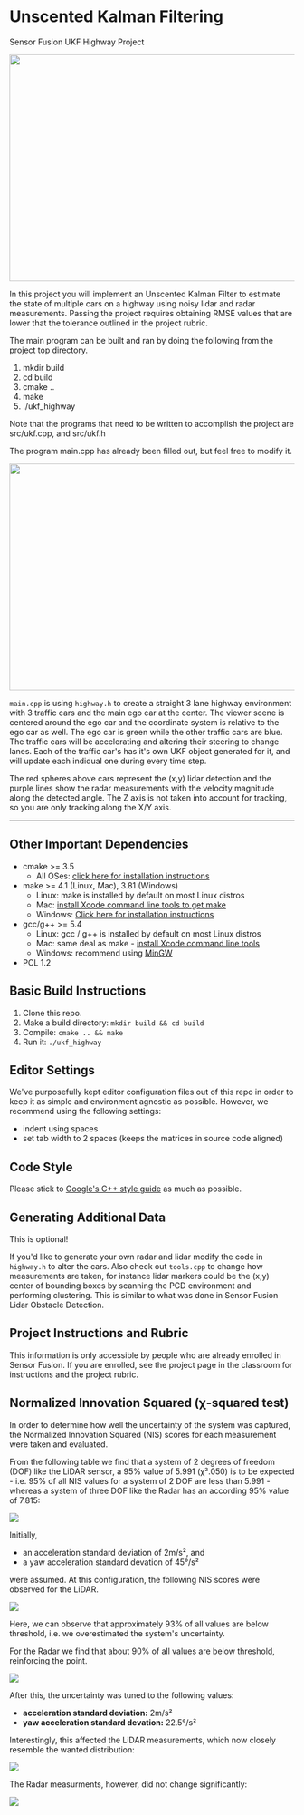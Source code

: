 # Unscented Kalman Filtering

Sensor Fusion UKF Highway Project

<img src="media/ukf_highway_tracked.gif" width="700" height="400" />

In this project you will implement an Unscented Kalman Filter to estimate the state of multiple cars on a highway using noisy lidar and radar measurements. Passing the project requires obtaining RMSE values that are lower that the tolerance outlined in the project rubric. 

The main program can be built and ran by doing the following from the project top directory.

1. mkdir build
2. cd build
3. cmake ..
4. make
5. ./ukf_highway

Note that the programs that need to be written to accomplish the project are src/ukf.cpp, and src/ukf.h

The program main.cpp has already been filled out, but feel free to modify it.

<img src="media/ukf_highway.png" width="700" height="400" />

`main.cpp` is using `highway.h` to create a straight 3 lane highway environment with 3 traffic cars and the main ego car at the center. 
The viewer scene is centered around the ego car and the coordinate system is relative to the ego car as well. The ego car is green while the 
other traffic cars are blue. The traffic cars will be accelerating and altering their steering to change lanes. Each of the traffic car's has
it's own UKF object generated for it, and will update each indidual one during every time step. 

The red spheres above cars represent the (x,y) lidar detection and the purple lines show the radar measurements with the velocity magnitude along the detected angle. The Z axis is not taken into account for tracking, so you are only tracking along the X/Y axis.

---

## Other Important Dependencies
* cmake >= 3.5
  * All OSes: [click here for installation instructions](https://cmake.org/install/)
* make >= 4.1 (Linux, Mac), 3.81 (Windows)
  * Linux: make is installed by default on most Linux distros
  * Mac: [install Xcode command line tools to get make](https://developer.apple.com/xcode/features/)
  * Windows: [Click here for installation instructions](http://gnuwin32.sourceforge.net/packages/make.htm)
* gcc/g++ >= 5.4
  * Linux: gcc / g++ is installed by default on most Linux distros
  * Mac: same deal as make - [install Xcode command line tools](https://developer.apple.com/xcode/features/)
  * Windows: recommend using [MinGW](http://www.mingw.org/)
 * PCL 1.2

## Basic Build Instructions

1. Clone this repo.
2. Make a build directory: `mkdir build && cd build`
3. Compile: `cmake .. && make`
4. Run it: `./ukf_highway`

## Editor Settings

We've purposefully kept editor configuration files out of this repo in order to
keep it as simple and environment agnostic as possible. However, we recommend
using the following settings:

* indent using spaces
* set tab width to 2 spaces (keeps the matrices in source code aligned)

## Code Style

Please stick to [Google's C++ style guide](https://google.github.io/styleguide/cppguide.html) as much as possible.

## Generating Additional Data

This is optional!

If you'd like to generate your own radar and lidar modify the code in `highway.h` to alter the cars. Also check out `tools.cpp` to
change how measurements are taken, for instance lidar markers could be the (x,y) center of bounding boxes by scanning the PCD environment
and performing clustering. This is similar to what was done in Sensor Fusion Lidar Obstacle Detection.

## Project Instructions and Rubric

This information is only accessible by people who are already enrolled in Sensor Fusion. 
If you are enrolled, see the project page in the classroom
for instructions and the project rubric.

## Normalized Innovation Squared (χ-squared test)

In order to determine how well the uncertainty of the system was captured,
the Normalized Innovation Squared (NIS) scores for each measurement were
taken and evaluated.

From the following table we find that a system of 2 degrees of freedom (DOF)
like the LiDAR sensor, a 95% value of 5.991 (χ².050) is to be expected - i.e.
95% of all NIS values for a system of 2 DOF are less than 5.991 - whereas
a system of three DOF like the Radar has an according 95% value of 7.815:

![](.readme/chisquare.png)

Initially,

- an acceleration standard deviation of 2m/s², and
- a yaw acceleration standard devation of 45°/s²

were assumed. At this configuration, the following NIS scores were observed for the LiDAR.

![](.readme/nis-lidar-y45.png)

Here, we can observe that approximately 93% of all values
are below threshold, i.e. we overestimated the system's uncertainty.

For the Radar we find that about 90% of all values are below
threshold, reinforcing the point.

![](.readme/nis-radar-y45.png)

After this, the uncertainty was tuned to the following values:

- **acceleration standard deviation:** 2m/s²
- **yaw acceleration standard devation:** 22.5°/s²

Interestingly, this affected the LiDAR measurements, which
now closely resemble the wanted distribution:

![](.readme/nis-lidar-y22.5.png)

The Radar measurments, however, did not change significantly:

![](.readme/nis-radar-y22.5.png)